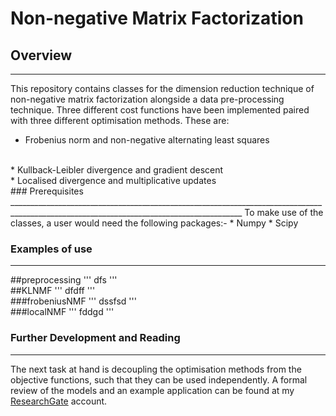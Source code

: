 # Non-negative Matrix Factorization

## Overview 
________________________________________________________________________________________________________________________________________
This repository contains classes for the dimension reduction technique of non-negative matrix factorization alongside a data pre-processing technique. Three different cost functions have been implemented paired with three different optimisation methods. These are:<br>
* Frobenius norm and non-negative alternating least squares 
<br>
* Kullback-Leibler divergence and gradient descent 
<br>
* Localised divergence and multiplicative updates
<br>
### Prerequisites
________________________________________________________________________________________________________________________________________
To make use of the classes, a user would need the following packages:-
* Numpy 
* Scipy

### Examples of use
_______________________________________________________________________________________________________________________________________
##preprocessing
'''
dfs
'''
<br>
##KLNMF
'''
dfdff
'''
<br>
###frobeniusNMF
'''
dssfsd
'''
<br>
###localNMF
'''
fddgd
'''
<br>
### Further Development and Reading
________________________________________________________________________________________________________________________________________
The next task at hand is decoupling the optimisation methods from the objective functions, such that they can be used independently. A formal review of the models and an example application can be found at my <a href="https://www.researchgate.net/publication/338197703_Non-negative_Matrix_Factorization">ResearchGate</a> account. 
